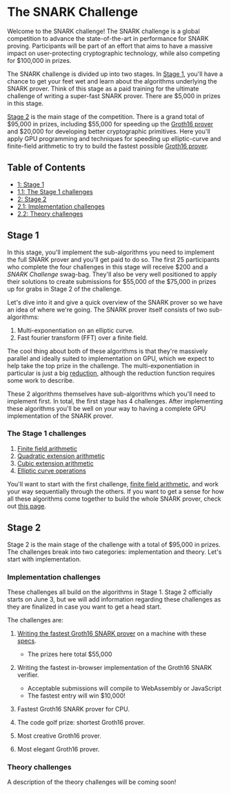 # The SNARK Challenge

Welcome to the SNARK challenge! The SNARK challenge is a
global competition to advance the state-of-the-art in performance
for SNARK proving. Participants will be part of an effort that aims
to have a massive impact on user-protecting cryptographic technology,
while also competing for $100,000 in prizes.

The SNARK challenge is divided
up into two stages. In <a href="#stage-1">Stage 1</a>, you'll have a chance to get your feet wet and
learn about the algorithms underlying the SNARK prover.
Think of this stage as a paid training for the ultimate challenge
of writing a super-fast SNARK prover. There are $5,000 in prizes in
this stage.

<a href="#stage-2">Stage 2</a> is the main stage of the competition.
There is a grand total of $95,000 in prizes, including $55,000 for speeding up the
[Groth16 prover](/snark-challenge/problem-07-groth16prove.html) and $20,000 for developing better cryptographic
primitives. Here you'll apply GPU programming and techniques for
speeding up elliptic-curve and finite-field arithmetic to try
to build the fastest possible [Groth16 prover](/snark-challenge/problem-07-groth16prove.html).
  
## Table of Contents

<div class="table-of-contents">
<ul>
<li>
<a href="#stage-1">1: Stage 1</a>
</li>
<li>
<a href="#the-stage-1-challenges">1.1: The Stage 1 challenges</a>
</li>
<li>
<a href="#stage-2">2: Stage 2</a>
</li>
<li>
<a href="#implementation-challenges">2.1: Implementation challenges</a>
</li>
<li>
<a href="#theory-challenges">2.2: Theory challenges</a>
</li>
</ul>
</div>

## Stage 1

In this stage, you'll implement the sub-algorithms you need to
implement the full SNARK prover and you'll get paid to do so.
The first 25 participants who complete the four challenges in this stage
will receive $200 and a *SNARK Challenge* swag-bag.
They'll also be very well positioned to apply their solutions to
create submissions for $55,000 of the $75,000 in prizes up for grabs in Stage 2 of the challenge.

Let's dive into it and give a quick overview of the SNARK prover so
we have an idea of where we're going. The SNARK prover itself
consists of two sub-algorithms: 

1. Multi-exponentiation on an elliptic curve.
2. Fast fourier transform (FFT) over a finite field.

The cool thing about both of these algorithms is that they're massively
parallel and ideally suited to implementation on GPU, which we expect to
help take the top prize in the challenge. The multi-exponentiation in
particular is just a big [reduction](https://developer.download.nvidia.com/assets/cuda/files/reduction.pdf),
although the reduction function requires some work to describe.

These 2 algorithms themselves have sub-algorithms which you'll need to implement first.
In total, the first stage has 4 challenges. After implementing these algorithms you'll
be well on your way to having a complete GPU implementation of the SNARK prover.

### The Stage 1 challenges

1. [Finite field arithmetic](/snark-challenge/problem-01-field-arithmetic.html)
2. [Quadratic extension arithmetic](/snark-challenge/problem-02-quadratic-extension-arithmetic.html)
3. [Cubic extension arithmetic](/snark-challenge/problem-03-cubic-extension-arithmetic.html)
4. [Elliptic curve operations](/snark-challenge/problem-04-curve-operations.html)

You'll want to start with the first challenge, [finite field arithmetic](/snark-challenge/problem-01-field-arithmetic.html),
and work your way sequentially through the others. If you want to get a sense for how all these
algorithms come together to build the whole SNARK prover, check out [this page](/snark-challenge/intro.html).

## Stage 2

Stage 2 is the main stage of the challenge with a total of $95,000 in prizes.
The challenges break into two categories: implementation and theory. Let's
start with implementation.

### Implementation challenges

These challenges all build on the algorithms in Stage 1. Stage 2 officially starts on
June 3, but we will add information regarding these challenges as they are 
finalized in case you want to get a head start.

The challenges are:

1. [Writing the fastest Groth16 SNARK prover](/snark-challenge/problem-07-groth16prove.html) on a machine with these [specs](https://github.com/CodaProtocol/snark-challenge/blob/master/descriptions/testing_platform.markdown).
    * The prizes here total $55,000
    
2. Writing the fastest in-browser implementation of the Groth16 SNARK verifier.
    * Acceptable submissions will compile to WebAssembly or JavaScript
    * The fastest entry will win $10,000!

3. Fastest Groth16 SNARK prover for CPU.

4. The code golf prize: shortest Groth16 prover.

5. Most creative Groth16 prover.

5. Most elegant Groth16 prover.

### Theory challenges

A description of the theory challenges will be coming soon!